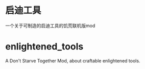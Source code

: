 # 启迪工具
一个关于可制造的启迪工具的饥荒联机版mod

# enlightened_tools
A Don't Starve Together Mod, about craftable enlightened tools.
